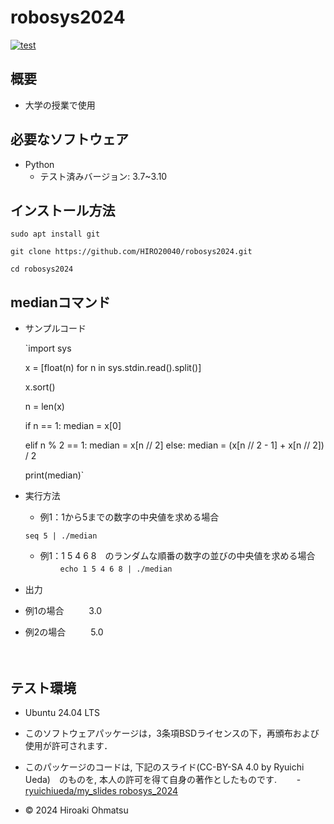 # robosys2024
[![test](https://github.com/HIRO20040/robosys2024/actions/workflows/test.yml/badge.svg)](https://github.com/HIRO20040/robosys2024/actions/workflows/test.yml)


## 概要
- 大学の授業で使用



## 必要なソフトウェア
- Python
  - テスト済みバージョン: 3.7~3.10


## インストール方法

`sudo apt install git`

`git clone https://github.com/HIRO20040/robosys2024.git`

`cd robosys2024`



 
## medianコマンド

- サンプルコード
   
  `import sys


   x = [float(n) for n in sys.stdin.read().split()]


   x.sort()

   n = len(x)

   if n == 1:
       median = x[0]

   elif n % 2 == 1:
       median = x[n // 2]
   else:
       median = (x[n // 2 - 1] + x[n // 2]) / 2

   print(median)`
  
- 実行方法
　
  - 例1：1から5までの数字の中央値を求める場合

  `seq 5 | ./median`
  
  - 例1：1 5 4 6 8　のランダムな順番の数字の並びの中央値を求める場合
　
　`echo 1 5 4 6 8 | ./median`

- 出力

 - 例1の場合
　
　 3.0

 - 例2の場合
　
　 5.0

　
　


## テスト環境
- Ubuntu 24.04 LTS













- このソフトウェアパッケージは，3条項BSDライセンスの下，再頒布および使用が許可されます．
- このパッケージのコードは, 下記のスライド(CC-BY-SA 4.0 by Ryuichi Ueda)　のものを, 本人の許可を得て自身の著作としたものです.
　　- [ryuichiueda/my_slides robosys_2024](https://ryuichiueda.github.io/slides_marp/robosys2024) 
- © 2024 Hiroaki Ohmatsu
